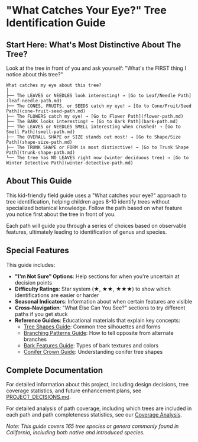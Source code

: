 # "What Catches Your Eye?" Tree Identification Guide

## Start Here: What's Most Distinctive About The Tree?

Look at the tree in front of you and ask yourself: "What's the FIRST thing I notice about this tree?"

```
What catches my eye about this tree?
│
├── The LEAVES or NEEDLES look interesting! → [Go to Leaf/Needle Path](leaf-needle-path.md)
├── The CONES, FRUITS, or SEEDS catch my eye! → [Go to Cone/Fruit/Seed Path](cone-fruit-seed-path.md)
├── The FLOWERS catch my eye! → [Go to Flower Path](flower-path.md)
├── The BARK looks interesting! → [Go to Bark Path](bark-path.md)
├── The LEAVES or NEEDLES SMELL interesting when crushed! → [Go to Smell Path](smell-path.md)
├── The OVERALL SHAPE or SIZE stands out most! → [Go to Shape/Size Path](shape-size-path.md)
├── The TRUNK SHAPE or FORM is most distinctive! → [Go to Trunk Shape Path](trunk-shape-path.md)
└── The tree has NO LEAVES right now (winter deciduous tree) → [Go to Winter Detective Path](winter-detective-path.md)
```

## About This Guide

This kid-friendly field guide uses a "What catches your eye?" approach to tree identification, helping children ages 8-10 identify trees without specialized botanical knowledge. Follow the path based on what feature you notice first about the tree in front of you.

Each path will guide you through a series of choices based on observable features, ultimately leading to identification of genus and species.

## Special Features

This guide includes:
- **"I'm Not Sure" Options**: Help sections for when you're uncertain at decision points
- **Difficulty Ratings**: Star system (★, ★★, ★★★) to show which identifications are easier or harder
- **Seasonal Indicators**: Information about when certain features are visible
- **Cross-Navigation**: "What Else Can You See?" sections to try different paths if you get stuck
- **Reference Guides**: Educational materials that explain key concepts:
  - [Tree Shapes Guide](references/tree-shapes-guide.md): Common tree silhouettes and forms
  - [Branching Patterns Guide](references/branching-patterns-guide.md): How to tell opposite from alternate branches
  - [Bark Features Guide](references/bark-features-guide.md): Types of bark textures and colors
  - [Conifer Crown Guide](references/conifer-crown-guide.md): Understanding conifer tree shapes

## Complete Documentation

For detailed information about this project, including design decisions, tree coverage statistics, and future enhancement plans, see [PROJECT_DECISIONS.md](PROJECT_DECISIONS.md).

For detailed analysis of path coverage, including which trees are included in each path and path completeness statistics, see our [Coverage Analysis](/decision_trees/coverage/README.md).

*Note: This guide covers 165 tree species or genera commonly found in California, including both native and introduced species.*